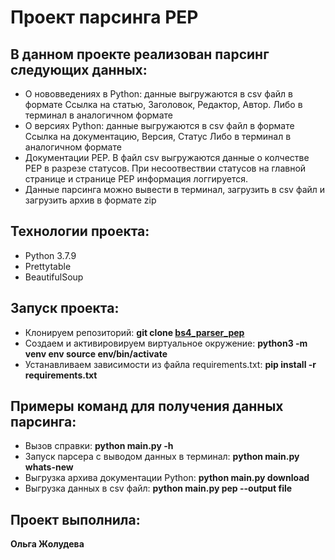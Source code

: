 # Проект парсинга PEP

## В данном проекте реализован парсинг следующих данных:

 - О нововведениях в Python: данные выгружаются в csv файл в формате Ссылка на статью, Заголовок, Редактор, Автор. 
   Либо в терминал в аналогичном формате
 - О версиях Python: данные выгружаются в csv файл в формате Ссылка на документацию, Версия, Статус
   Либо в терминал в аналогичном формате
 - Документации PEP. В файл csv выгружаются данные о колчестве PEP в разрезе статусов. 
   При несоотвествии статусов на главной странице и странице PEP информация логгируется.
 - Данные парсинга можно вывести в терминал, загрузить в csv файл и загрузить архив в формате zip

## Технологии проекта:

- Python 3.7.9
- Prettytable
- BeautifulSoup

## Запуск проекта:

- Клонируем репозиторий: **git clone [bs4_parser_pep](https://github.com/Olga-Zholudeva/bs4_parser_pep.git)**
- Cоздаем и активировируем виртуальное окружение: **python3 -m venv env source env/bin/activate**
- Устанавливаем зависимости из файла requirements.txt: **pip install -r requirements.txt**

## Примеры команд для получения данных парсинга:

- Вызов справки: **python main.py -h**
- Запуск парсера с выводом данных в терминал: **python main.py whats-new**
- Выгрузка архива документации Python: **python main.py download**
- Выгрузка данных в csv файл: **python main.py pep --output file**

## Проект выполнила: 

 **Ольга Жолудева**
